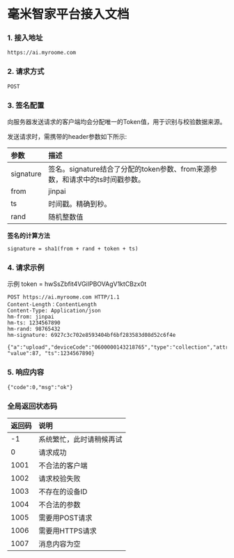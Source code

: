 # 毫米智家平台接入文档

### 1. 接入地址

```
https://ai.myroome.com
```

### 2. 请求方式

```
POST
```

### 3. 签名配置

向服务器发送请求的客户端均会分配唯一的Token值，用于识别与校验数据来源。

发送请求时，需携带的header参数如下所示:

| 参数 | 描述 |
| :--- | :--- |
| signature | 签名。signature结合了分配的token参数、from来源参数，和请求中的ts时间戳参数。 |
| from | jinpai |
| ts | 时间戳。精确到秒。 |
| rand | 随机整数值 |

**签名的计算方法**

```
signature = sha1(from + rand + token + ts)
```

### 4. 请求示例
示例 token = hwSsZbfit4VGiIPBOVAgV1ktCBzx0t
```
POST https://ai.myroome.com HTTP/1.1
Content-Length：ContentLength
Content-Type: Application/json
hm-from: jinpai
hm-ts: 1234567890
hm-rand: 98765432
hm-signature: 6927c3c702e8593404bf6bf283583d08d52c6f4e

{"a":"upload","deviceCode":"0600000143218765","type":"collection","attr":"light", "value":87, "ts":1234567890}
```

### 5. 响应内容
 ```
 {"code":0,"msg":"ok"}
 ```

### 全局返回状态码

| 返回码 | 说明 |
| :--- | :--- |
| -1 | 系统繁忙，此时请稍候再试 |
| 0 | 请求成功 |
| 1001 | 不合法的客户端 |
| 1002 | 请求校验失败 |
| 1003 | 不存在的设备ID |
| 1004 | 不合法的参数 |
| 1005 | 需要用POST请求 |
| 1006 | 需要用HTTPS请求 |
| 1007 | 消息内容为空 |




